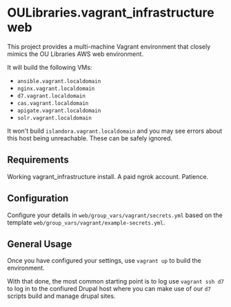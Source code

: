 OULibraries.vagrant_infrastructure web
=========

This project provides a multi-machine Vagrant environment that closely mimics the OU Libraries AWS web environment.

It will build the following VMs:


* `ansible.vagrant.localdomain`
* `nginx.vagrant.localdomain`
* `d7.vagrant.localdomain`
* `cas.vagrant.localdomain`
* `apigate.vagrant.localdomain`
* `solr.vagrant.localdomain`

It won't build `islandora.vagrant.localdomain` and you may see errors about this host being unreachable. These can be safely ignored. 


Requirements
------------

Working vagrant_infrastructure install. A paid ngrok account.  Patience.

Configuration
-------------

Configure your details in `web/group_vars/vagrant/secrets.yml` based on the template `web/group_vars/vagrant/example-secrets.yml`. 


General Usage
------------
Once you have configured your settings, use `vagrant up` to build the environment. 

With that done, the most common starting point is to log use `vagrant
ssh d7` to log in to the confiured Drupal host where you can make use
of our `d7` scripts build and manage drupal sites.
